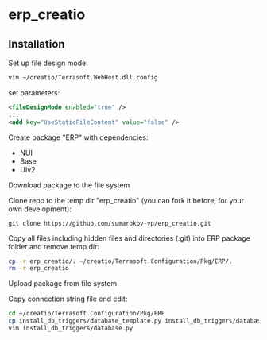 # erp_creatio

## Installation

Set up file design mode:
```bash
vim ~/creatio/Terrasoft.WebHost.dll.config
```

set parameters:
```xml
<fileDesignMode enabled="true" />
...
<add key="UseStaticFileContent" value="false" />
```
<!-- I hope, you know, how to exit vim $-) -->

Create package "ERP" with dependencies:
- NUI
- Base
- UIv2

Download package to the file system

Clone repo to the temp dir "erp_creatio" (you can fork it before, for your own development):
```
git clone https://github.com/sumarokov-vp/erp_creatio.git
```

Copy all files including hidden files and directories (.git) into ERP package folder and remove temp dir:
```bash
cp -r erp_creatio/. ~/creatio/Terrasoft.Configuration/Pkg/ERP/.
rm -r erp_creatio
```

Upload package from file system

Copy connection string file end edit:
```bash
cd ~/creatio/Terrasoft.Configuration/Pkg/ERP
cp install_db_triggers/database_template.py install_db_triggers/database.py
vim install_db_triggers/database.py
```
